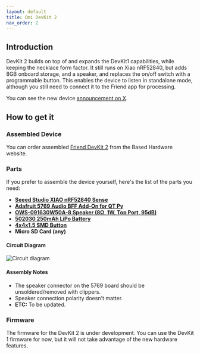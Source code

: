 ```yaml
---
layout: default
title: Omi DevKit 2
nav_order: 2
---
```


## Introduction

DevKit 2 builds on top of and expands the DevKit1 capabilities, while keeping the necklace form factor. It still runs on Xiao nRF52840, but adds 8GB onboard storage, and a speaker, and replaces the on/off switch with a programmable button. This enables the device to listen in standalone mode, although you still need to connect it to the Friend app for processing.

You can see the new device [announcement on X](https://twitter.com/kodjima33/status/1821324066651041837).

## How to get it

### Assembled Device

You can order assembled [Friend DevKit 2](https://basedhardware.com/products/friend-dev-kit-2) from the Based Hardware website.

### Parts

If you prefer to assemble the device yourself, here's the list of the parts you need:

- **[Seeed Studio XIAO nRF52840 Sense](https://www.seeedstudio.com/Seeed-XIAO-nRF52840-Sense-p-5331.html)**
- **[Adafruit 5769 Audio BFF Add-On for QT Py](https://www.adafruit.com/product/5769)**
- **[OWS-091630W50A-8 Speaker (8Ω, 1W, Top Port, 95dB)](https://www.digikey.com/en/products/detail/ole-wolff-electronics-inc/OWS-091630W50A-8/17636881)**
- **[502030 250mAh LiPo Battery](https://www.amazon.com/EEMB-Rechargeable-Connector-Parrott-Polarity/dp/B0B7R8CS2C)**
- **[4x4x1.5 SMD Button](https://www.amazon.com/4x4x1-5mm-Momentary-Tactile-Button-Switch/dp/B00FZLECO4)**
- **Micro SD Card (any)**

#### Circuit Diagram

![Circuit diagram](https://github.com/Friend-based/Friend/blob/main/hardware/triangle%20v2%20w%20memory/circuit.png)

#### Assembly Notes

- The speaker connector on the 5769 board should be unsoldered/removed with clippers.
- Speaker connection polarity doesn't matter.
- **ETC:** To be updated.

### Firmware

The firmware for the DevKit 2 is under development. You can use the DevKit 1 firmware for now, but it will not take advantage of the new hardware features.